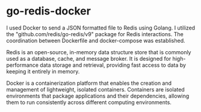 # go-redis-docker
I used Docker to send a JSON formatted file to Redis using Golang. I utilized the "github.com/redis/go-redis/v9" package for Redis interactions. The coordination between Dockerfile and docker-compose was established.

Redis is an open-source, in-memory data structure store that is commonly used as a database, cache, and message broker. It is designed for high-performance data storage and retrieval, providing fast access to data by keeping it entirely in memory.

Docker is a containerization platform that enables the creation and management of lightweight, isolated containers. Containers are isolated environments that package applications and their dependencies, allowing them to run consistently across different computing environments.
